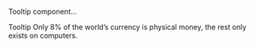 <!-- TODO: remove wrapper div after inspirescript handles inline components -->

<div>
  <ComponentsList
    components={['Tooltip', 'Tooltip.Trigger', 'Tooltip.Content']}
  />
</div>

<p className="lead">Tooltip component...</p>
<Tooltip>
  <Tooltip.Trigger>Tooltip</Tooltip.Trigger>
  <Tooltip.Content>
    Only 8% of the world’s currency is physical money, the rest only exists
    on computers.
  </Tooltip.Content>
</Tooltip>
<Tooltip
  Trigger="Tooltip"
  Content="Only 8%!"
/>
